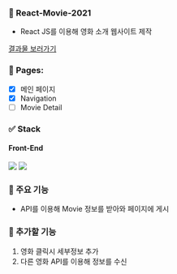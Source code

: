 ### 📖 React-Movie-2021

- React JS를 이용해 영화 소개 웹사이트 제작

[결과물 보러가기](https://cryptic-sea-36033.herokuapp.com/)

### 📒 Pages:

- [x] 메인 페이지
- [x] Navigation
- [ ] Movie Detail

### ✅ Stack

#### Front-End

<img src="https://img.shields.io/badge/React-61DAFB?style=flat-square&logo=React&logoColor=black"/> <img src="https://img.shields.io/badge/ReactRouter-CA4245?style=flat-square&logo=React-Router&logoColor=white"/>

### 📕 주요 기능

- API를 이용해 Movie 정보를 받아와 페이지에 게시

### 📘 추가할 기능

1. 영화 클릭시 세부정보 추가
2. 다른 영화 API를 이용해 정보를 수신
